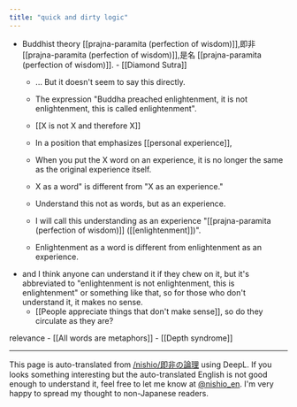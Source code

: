 ```yaml
---
title: "quick and dirty logic"
---
```


- Buddhist theory [[prajna-paramita (perfection of wisdom)]],即非 [[prajna-paramita (perfection of wisdom)]],是名 [[prajna-paramita (perfection of wisdom)]].
        - [[Diamond Sutra]]
    - ... But it doesn't seem to say this directly.
    - The expression "Buddha preached enlightenment, it is not enlightenment, this is called enlightenment".

    - [[X is not X and therefore X]]

    - In a position that emphasizes [[personal experience]],
    - When you put the X word on an experience, it is no longer the same as the original experience itself.
    - X as a word" is different from "X as an experience."
    - Understand this not as words, but as an experience.
    - I will call this understanding as an experience "[[prajna-paramita (perfection of wisdom)]] ([[enlightenment]])".
    - Enlightenment as a word is different from enlightenment as an experience.
- and I think anyone can understand it if they chew on it, but it's abbreviated to "enlightenment is not enlightenment, this is enlightenment" or something like that, so for those who don't understand it, it makes no sense.
    - [[People appreciate things that don't make sense]], so do they circulate as they are?

relevance
    - [[All words are metaphors]]
    - [[Depth syndrome]]

---
This page is auto-translated from [/nishio/即非の論理](https://scrapbox.io/nishio/即非の論理) using DeepL. If you looks something interesting but the auto-translated English is not good enough to understand it, feel free to let me know at [@nishio_en](https://twitter.com/nishio_en). I'm very happy to spread my thought to non-Japanese readers.